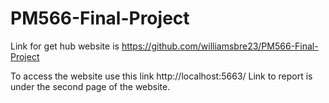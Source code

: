 # PM566-Final-Project
Link for get hub website is https://github.com/williamsbre23/PM566-Final-Project

To access the website use this link
http://localhost:5663/
Link to report is under the second page of the website. 

